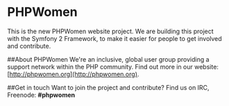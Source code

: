 PHPWomen
========================

This is the new PHPWomen website project. We are building this project with the Symfony 2 Framework, to make it easier for people to get involved and contribute. 

##About PHPWomen
We're an inclusive, global user group providing a support network within the PHP community. Find out more in our website: [http://phpwomen.org](http://phpwomen.org).

##Get in touch
Want to join the project and contribute? Find us on IRC, Freenode: **#phpwomen**
